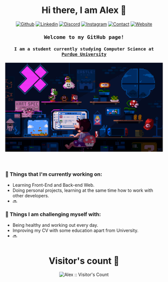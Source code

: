 <!--Greetings-->
<h1 align="center">Hi there, I am Alex 👋</h1>
<div align="center" style="text-align: center;">

<!--Links-->
[![Github](https://img.shields.io/badge/GitHub-100000?style=for-the-badge&logo=github&logoColor=white)](https://github.com/alesgsanudoo)
[![Linkedin](https://img.shields.io/badge/LinkedIn-0077B5?style=for-the-badge&logo=linkedin&logoColor=whit)](https://www.linkedin.com/in/alejandro-s-griffith-13b210261/)
[![Discord](https://img.shields.io/badge/Discord-7289DA?style=for-the-badge&logo=discord&logoColor=white)](https://discordapp.com/users/353508832825180160)
[![Instagram](https://img.shields.io/badge/Instagram-E4405F?style=for-the-badge&logo=instagram&logoColor=white)](https://www.instagram.com/alesgsanudoo_/)
[![Contact](https://img.shields.io/badge/Gmail-D14836?style=for-the-badge&logo=gmail&logoColor=white)](mailto:contact@alesgsanudoo.com)
[![Website](https://img.shields.io/badge/website-000000?style=for-the-badge&logo=About.me&logoColor=white)](https://alesgsanudoo.com)
</div>

<!--Introduction-->
<h3 align="center"><samp>Welcome to my GitHub page!</samp></h3>
<h4 align="center"><samp>I am a student currently studying Computer Science at <a href="https://www.purdue.edu">Purdue University</a></samp> </h3>
<img align="center" alt="Coding" width="1000" src="https://raw.githubusercontent.com/alesgsanudoo/alesgsanudoo/refs/heads/main/images/background-readme.gif">



#

<div style="display: flex; justify-content: space-between;">
    <div>
        <h3>🌱 Things that I'm currently working on:</h3>
        <ul>
            <li>Learning Front-End and Back-end Web.</li>
            <li>Doing personal projects, learning at the same time how to work with other developers.</li>
            <li>🔜</li>
        </ul>
        <h3>💪 Things I am challenging myself with:</h3>
        <ul>
            <li>Being healthy and working out every day.</li>
            <li>Improving my CV with some education apart from University.</li>
            <li>🔜</li>
        </ul>
    </div>
</div>



<h1 align="center">Visitor's count 👀</h1>
<p align="center"><img src="https://profile-counter.glitch.me/{alesgsanudoo}/count.svg" alt="Alex :: Visitor's Count" /></p>

###

